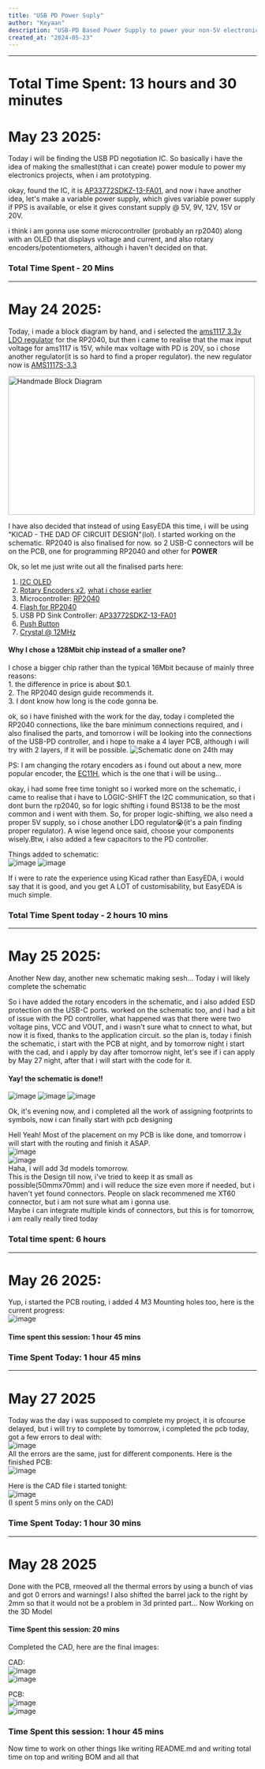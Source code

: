 ```yaml
---
title: "USB PD Power Suply"
author: "Keyaan"
description: "USB-PD Based Power Supply to power your non-5V electronics"
created_at: "2024-05-23"
---
```

--------------
# Total Time Spent: 13 hours and 30 minutes


# May 23 2025:
Today i will be finding the USB PD negotiation IC. So basically i have the idea of making the smallest(that i can create) power module to power my electronics projects,
when i am prototyping.

okay, found the IC, it is [AP33772SDKZ-13-FA01](https://www.mouser.in/ProductDetail/Diodes-Incorporated/AP33772SDKZ-13-FA01?qs=2wMNvWM5ZX4CLYQ4%252BLyimw%3D%3D), and now i have another idea, let's make a variable power supply, which gives variable power supply if PPS is available, or else it gives constant supply @ 5V, 9V, 12V, 15V or 20V.

i think i am gonna use some microcontroller (probably an rp2040) along with an OLED that displays voltage and current, and also rotary encoders/potentiometers, although i haven't decided on that.

### Total Time Spent - 20 Mins

--------------
# May 24 2025:
Today, i made a block diagram by hand, and i selected the [ams1117 3.3v LDO regulator](https://lcsc.com/product-detail/Linear-Voltage-Regulators-LDO_Advanced-Monolithic-Systems-AMS1117-3-3_C6186.html) for the RP2040, but then i came to realise that the max input voltage for ams1117 is 15V, while max voltage with PD is 20V, so i chose another regulator(it is so hard to find a proper regulator). the new regulator now is [AMS1117S-3.3](https://lcsc.com/product-detail/Voltage-Regulators-Linear-Low-Drop-Out-LDO-Regulators_JSMSEMI-AMS1117S-3-3_C917152.html)

<img src="https://github.com/user-attachments/assets/e52aae66-0bd2-412d-a26d-ffc273337d7d" alt="Handmade Block Diagram" width="500" height="282">

I have also decided that instead of using EasyEDA this time, i will be using "KICAD - THE DAD OF CIRCUIT DESIGN"(lol). I started working on the schematic. RP2040 is also finalised for now. so 2 USB-C connectors will be on the PCB, one for programming RP2040 and other for **POWER**

Ok, so let me just write out all the finalised parts here:
1. [I2C OLED](https://robu.in/product/4pin-oled-display-module-blue-color/)
2. [Rotary Encoders x2](https://robu.in/product/hongyan-ec11h-7ce15p1zy15f7-rotary-encoder-with-push-button-switch-vertical-plug-in/), [what i chose earlier](https://robu.in/product/4pin-oled-display-module-blue-color/)
3. Microcontroller: [RP2040](https://www.lcsc.com/product-detail/Microcontrollers-MCU-MPU-SOC_Raspberry-Pi-RP2040_C2040.html)
4. [Flash for RP2040](https://lcsc.com/product-detail/NOR-FLASH_Winbond-Elec-W25Q128JVSIQ_C97521.html)
5. USB PD Sink Controller: [AP33772SDKZ-13-FA01](https://www.mouser.in/ProductDetail/Diodes-Incorporated/AP33772SDKZ-13-FA01?qs=2wMNvWM5ZX4CLYQ4%252BLyimw%3D%3D)
6. [Push Button](https://lcsc.com/product-detail/Tactile-Switches_C-K-PTS810SJK250SMTRLFS_C221896.html)
7. [Crystal @ 12MHz](https://www.lcsc.com/product-detail/Crystals_Abracon-LLC-ABM8-272-T3_C20625731.html?s_z=n_ABM8-272-T3)

#### Why I chose a 128Mbit chip instead of a smaller one?
I chose a bigger chip rather than the typical 16Mbit because of mainly three reasons:  
    1. the difference in price is about $0.1.  
    2. The RP2040 design guide recommends it.  
    3. I dont know how long is the code gonna be.  

ok, so i have finished with the work for the day, today i completed the RP2040 connections, like the bare minimum connections required, and i also finalised the parts, and tomorrow i will be looking into the connections of the USB-PD controller, and i hope to make a 4 layer PCB, although i will try with 2 layers, if it will be possible.
![Schematic done on 24th may](https://github.com/user-attachments/assets/033630af-b5f1-48d7-bd09-a7f47c8bbd45)

PS: I am changing the rotary encoders as i found out about a new, more popular encoder, the [EC11H](https://robu.in/product/hongyan-ec11h-7ce15p1zy15f7-rotary-encoder-with-push-button-switch-vertical-plug-in/), which is the one that i will be using...  

okay, i had some free time tonight so i worked more on the schematic, i came to realise that i have to LOGIC-SHIFT the I2C communication, so that i dont burn the rp2040, so for logic shifting i found BS138 to be the most common and i went with them. So, for proper logic-shifting, we also need a proper 5V supply, so i chose another LDO regulator😭(it's a pain finding proper regulator). A wise legend once said, choose your components wisely.Btw, i also added a few capacitors to the PD controller.

Things added to schematic:  
![image](https://github.com/user-attachments/assets/a2c67a91-b5f2-40c4-9b77-74e53549e0ee)
![image](https://github.com/user-attachments/assets/7894817c-4af5-4eb1-8c2e-939a754048d4)

If i were to rate the experience using Kicad rather than EasyEDA, i would say that it is good, and you get A LOT of customisability, but EasyEDA is much simple.

### Total Time Spent today - 2 hours 10 mins
--------------
# May 25 2025:
Another New day, another new schematic making sesh...
Today i will likely complete the schematic

So i have added the rotary encoders in the schematic, and i also added ESD protection on the USB-C ports. worked on the schematic too, and i had a bit of issue with the PD controller, what happened was that there were two voltage pins, VCC and VOUT, and i wasn't sure what to cnnect to what, but now it is fixed, thanks to the application circuit. so the plan is, today i finish the schematic, i start with the PCB at night, and by tomorrow night i start with the cad, and i apply by day after tomorrow night, let's  see if i can apply by May 27 night, after that i will start with the code for it.  
#### Yay! the schematic is done!!  

![image](https://github.com/user-attachments/assets/13cf5eb4-abae-4cdd-bb6a-31a3ac82cb6d)
![image](https://github.com/user-attachments/assets/814ef4ec-9d0c-4317-b3b0-6e8084588675)
![image](https://github.com/user-attachments/assets/5fff4948-45a7-4b58-8890-0cd2044d3c3b)


Ok, it's evening now, and i completed all the work of assigning footprints to symbols, now i can finally start with pcb designing


Hell Yeah! Most of the placement on my PCB is like done, and tomorrow i will start with the routing and finish it ASAP.  
![image](https://github.com/user-attachments/assets/5167ee3c-844b-4157-a108-3768e571add0)  
![image](https://github.com/user-attachments/assets/bec21b0c-56a5-4cc1-a2e0-06aefbbd0601)  
Haha, i will add 3d models tomorrow.  
This is the Design till now, i've tried to keep it as small as possible(50mmx70mm) and i will reduce the size even more if needed, but i haven't yet found connectors. People on slack recommened me XT60 connector, but i am not sure what am i gonna use.  
Maybe i can integrate multiple kinds of connectors, but this is for tomorrow, i am really really tired today


### Total time spent: 6 hours
--------------
# May 26 2025:
Yup, i started the PCB routing, i added 4 M3 Mounting holes too, here is the current progress:  
![image](https://github.com/user-attachments/assets/ab1a7e60-d05f-438c-840f-0d3713f971ca)

#### Time spent this session: 1 hour 45 mins
### Time Spent Today: 1 hour 45 mins
--------------
# May 27 2025
Today was the day i was supposed to complete my project, it is ofcourse delayed, but i will try to complete by tomorrow, i completed the pcb today, got a few errors to deal with:  
![image](https://github.com/user-attachments/assets/ad562d0d-9157-43db-87c6-80385e1f40e0)  
All the errors are the same, just for different components.
Here is the finished PCB:  
![image](https://github.com/user-attachments/assets/8b8628a2-fccd-4477-9366-7fd374929320)

Here is the CAD file i started tonight:  
![image](https://github.com/user-attachments/assets/0a1edd0a-66b0-4d39-9e10-f3af15691466)  
(I spent 5 mins only on the CAD)  


### Time Spent Today: 1 hour 30 mins
--------------
# May 28 2025
Done with the PCB, rmeoved all the thermal errors by using a bunch of vias and got 0 errors and warnings! I also shifted the barrel jack to the right by 2mm so that it would not be a problem in 3d printed part... Now Working on the 3D Model
#### Time Spent this session: 20 mins
 Completed the CAD, here are the final images:  
   
 CAD:  
 ![image](https://github.com/user-attachments/assets/babcb920-5bb2-4972-af39-2042b7cf4a04)    
 ![image](https://github.com/user-attachments/assets/7cf7985a-c85c-4552-ae46-b0d065034048)

  
PCB:  
![image](https://github.com/user-attachments/assets/b1b06363-f7c4-4f2f-ad24-0d1307ba7d3d)  
![image](https://github.com/user-attachments/assets/72b781c0-492a-476f-b777-d17956618048)  

### Time Spent this session: 1 hour 45 mins

Now time to work on other things like writing README.md and writing total time on top and writing BOM and all that


